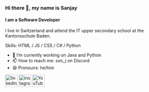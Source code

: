 ### Hi there 👋, my name is Sanjay
#### I am a Software Developer

I live in Switzerland and attend the IT upper secondary school at the Kantonsschule Baden.

Skills: HTML / JS / CSS / C# / Python 

- 🔭 I’m currently working on Java and Python 
- 📫 How to reach me: sxn_j on Discord 
- 😄 Pronouns: he/him 


[<img src='https://cdn.jsdelivr.net/npm/simple-icons@3.0.1/icons/linkedin.svg' alt='linkedin' height='40'>](https://www.linkedin.com/in/sanjay-raviraj-a3552b1a3/)  [<img src='https://cdn.jsdelivr.net/npm/simple-icons@3.0.1/icons/instagram.svg' alt='instagram' height='40'>](https://www.instagram.com/sanjay.r05/)  [<img src='https://cdn.jsdelivr.net/npm/simple-icons@3.0.1/icons/youtube.svg' alt='YouTube' height='40'>](https://www.youtube.com/channel/sanjayraviraj7607)  

